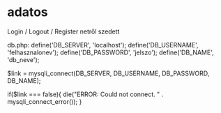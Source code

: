 # adatos

Login / Logout / Register netről szedett

db.php:
define('DB_SERVER', 'localhost');
define('DB_USERNAME', 'felhasznalonev');
define('DB_PASSWORD', 'jelszo');
define('DB_NAME', 'db_neve');
 
$link = mysqli_connect(DB_SERVER, DB_USERNAME, DB_PASSWORD, DB_NAME);
 
if($link === false){
    die("ERROR: Could not connect. " . mysqli_connect_error());
}
